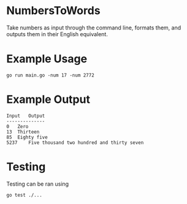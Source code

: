 # NumbersToWords
Take numbers as input through the command line, formats them, and outputs them in their English equivalent.

# Example Usage
```
go run main.go -num 17 -num 2772
```

# Example Output
```
Input	Output
--------------
0	Zero
13	Thirteen
85	Eighty five
5237	Five thousand two hundred and thirty seven
```
# Testing
Testing can be ran using
```
go test ./...
```
